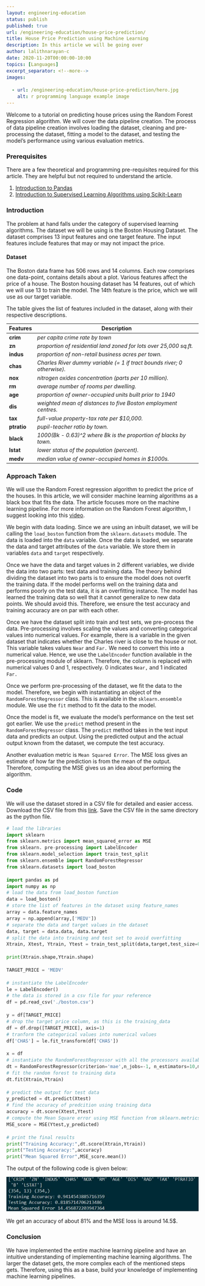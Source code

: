 ```yaml
---
layout: engineering-education
status: publish
published: true
url: /engineering-education/house-price-prediction/
title: House Price Prediction using Machine Learning
description: In this article we will be going over
author: lalithnarayan-c
date: 2020-11-20T00:00:00-10:00
topics: [Languages]
excerpt_separator: <!--more-->
images:

  - url: /engineering-education/house-price-prediction/hero.jpg
    alt: r programming language example image
---
```

Welcome to a tutorial on predicting house prices using the Random Forest Regression algorithm. We will cover the data pipeline creation. The process of data pipeline creation involves loading the dataset, cleaning and pre-processing the dataset, fitting a model to the dataset, and testing the model’s performance using various evaluation metrics.
<!--more-->
### Prerequisites
There are a few theoretical and programming pre-requisites required for this article. They are helpful but not required to understand the article.

1. [Introduction to Pandas](https://www.section.io/engineering-education/data-analytics-using-pandas/)
2. [Introduction to Supervised Learning Algorithms using Scikit-Learn](https://www.section.io/engineering-education/supervised-learning-algorithms/)

### Introduction
The problem at hand falls under the category of supervised learning algorithms. The dataset we will be using is the Boston Housing Dataset. The dataset comprises 13 input features and one target feature. The input features include features that may or may not impact the price.

#### Dataset
The Boston data frame has 506 rows and 14 columns. Each row comprises one data-point, contains details about a plot. Various features affect the price of a house. The Boston housing dataset has 14 features, out of which we will use 13 to train the model. The 14th feature is the price, which we will use as our target variable.

The table gives the list of features included in the dataset, along with their respective descriptions.

Features | Description
--- | ---
**crim** | _per capita crime rate by town_
**zn** | _proportion of residential land zoned for lots over 25,000 sq.ft._
**indus** | _proportion of non-retail business acres per town._
**chas** | _Charles River dummy variable (= 1 if tract bounds river; 0 otherwise)._
**nox** | _nitrogen oxides concentration (parts per 10 million)._
**rm** | _average number of rooms per dwelling._
**age** | _proportion of owner-occupied units built prior to 1940_
**dis** | _weighted mean of distances to five Boston employment centres._
**tax** | _full-value property-tax rate per \$10,000._
**ptratio** | _pupil-teacher ratio by town._
**black** | _1000(Bk - 0.63)^2 where Bk is the proportion of blacks by town._
**lstat** | _lower status of the population (percent)._
**medv** | _median value of owner-occupied homes in \$1000s._


### Approach Taken
We will use the Random Forest regression algorithm to predict the price of the houses. In this article, we will consider machine learning algorithms as a black box that fits the data. The article focuses more on the machine learning pipeline. For more information on the Random Forest algorithm, I suggest looking into this [video](https://www.youtube.com/watch?v=nxFG5xdpDto).

We begin with data loading. Since we are using an inbuilt dataset, we will be calling the `load_boston` function from the `sklearn.datasets` module. The data is loaded into the `data` variable. Once the data is loaded, we separate the data and target attributes of the `data` variable. We store them in variables `data` and `target` respectively.

Once we have the data and target values in 2 different variables, we divide the data into two parts: test data and training data. The theory behind dividing the dataset into two parts is to ensure the model does not overfit the training data. If the model performs well on the training data and performs poorly on the test data, it is an overfitting instance. The model has learned the training data so well that it cannot generalize to new data points. We should avoid this. Therefore, we ensure the test accuracy and training accuracy are on par with each other.

Once we have the dataset split into train and test sets, we pre-process the data. Pre-processing involves scaling the values and converting categorical values into numerical values. For example, there is a variable in the given dataset that indicates whether the Charles river is close to the house or not. This variable takes values `Near` and `Far.` We need to convert this into a numerical value. Hence, we use the `LabelEncoder` function available in the pre-processing module of sklearn. Therefore, the column is replaced with numerical values 0 and 1, respectively. 0 indicates `Near,` and 1 indicated `Far.`

Once we perform pre-processing of the dataset, we fit the data to the model. Therefore, we begin with instantiating an object of the `RandomForestRegressor` class. This is available in the `sklearn.ensemble` module. We use the `fit` method to fit the data to the model.

Once the model is fit, we evaluate the model’s performance on the test set got earlier. We use the `predict` method present in the `RandomForestRegressor` class. The `predict` method takes in the test input data and predicts an output. Using the predicted output and the actual output known from the dataset, we compute the test accuracy.

Another evaluation metric is `Mean Squared Error`. The MSE loss gives an estimate of how far the prediction is from the mean of the output. Therefore, computing the MSE gives us an idea about performing the algorithm.

### Code
We will use the dataset stored in a CSV file for detailed and easier access. Download the CSV file from this [link](https://drive.google.com/file/d/1clV931HTopTlD7ZWLotFSbsr9SAX50S8/view?usp=sharing). Save the CSV file in the same directory as the python file.

```py
# load the libraries
import sklearn
from sklearn.metrics import mean_squared_error as MSE
from sklearn. pre-processing import LabelEncoder
from sklearn.model_selection import train_test_split
from sklearn.ensemble import RandomForestRegressor
from sklearn.datasets import load_boston

import pandas as pd
import numpy as np
# load the data from load_boston function
data = load_boston()
# store the list of features in the dataset using feature_names
array = data.feature_names
array = np.append(array,['MEDV'])
# separate the data and target values in the dataset
data, target = data.data, data.target
# split the data into training and test set to avoid overfitting
Xtrain, Xtest, Ytrain, Ytest = train_test_split(data,target,test_size=0.3)

print(Xtrain.shape,Ytrain.shape)

TARGET_PRICE = 'MEDV'

# instantiate the LabelEncoder
le = LabelEncoder()
# the data is stored in a csv file for your reference
df = pd.read_csv('./boston.csv')

y = df[TARGET_PRICE]
# drop the target price column, as this is the training_data
df = df.drop([TARGET_PRICE], axis=1)
# tranform the categorical values into numerical values
df['CHAS'] = le.fit_transform(df['CHAS'])

x = df
# instantiate the RandomForestRegressor with all the processors available
dt = RandomForestRegressor(criterion='mae',n_jobs=-1, n_estimators=10,max_depth=6, min_samples_leaf=1, random_state=3)
# fit the random forest to training data
dt.fit(Xtrain,Ytrain)

# predict the output for test data
y_predicted = dt.predict(Xtest)
# find the accuracy of predcition using training data
accuracy = dt.score(Xtest,Ytest)
# compute the Mean Square error using MSE function from sklearn.metrics module.
MSE_score = MSE(Ytest,y_predicted)

# print the final results
print("Training Accuracy:",dt.score(Xtrain,Ytrain))
print("Testing Accuracy:",accuracy)
print("Mean Squared Error",MSE_score.mean())
```

The output of the following code is given below:

![output](output.jpg)

We get an accuracy of about 81% and the MSE loss is around 14.5$.

### Conclusion
We have implemented the entire machine learning pipeline and have an intuitive understanding of implementing machine learning algorithms. The larger the dataset gets, the more complex each of the mentioned steps gets. Therefore, using this as a base, build your knowledge of implementing machine learning pipelines.
